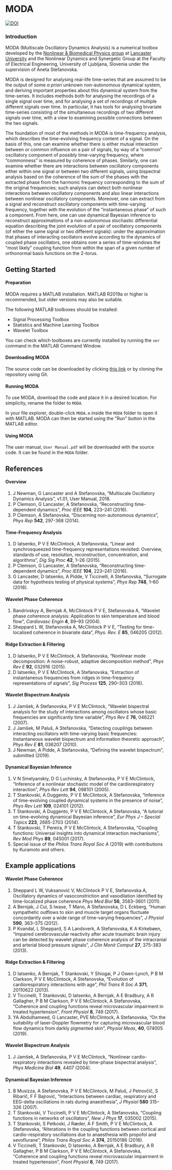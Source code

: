 # MODA

[![DOI](https://zenodo.org/badge/194114858.svg)](https://zenodo.org/badge/latestdoi/194114858)

### Introduction

MODA (Multiscale Oscillatory Dynamics Analysis) is a numerical toolbox developed by the
[Nonlinear & Biomedical Physics group](https://www.lancaster.ac.uk/physics/research/experimental-condensed-matter/nonlinear-and-biomedical-physics/) at [Lancaster University](https://www.lancaster.ac.uk/physics/) and the Nonlinear Dynamics and Synergetic Group at the Faculty of Electrical
Engineering, University of Ljubljana, Slovenia under the supervision of Aneta Stefanovska.


MODA is designed for analysing real-life time-series
that are assumed to be the output of some *a priori* unknown non-autonomous dynamical system,
and deriving important properties about this dynamical system from the time-series. It includes
methods both for analysing the recordings of a single signal over time, and for analysing a set
of recordings of multiple different signals over time. In particular, it has tools for analysing
bivariate time-series consisting of the simultaneous recordings of two different signals over time,
with a view to examining possible connections between the two signals.

The foundation of most of the methods in MODA is time-frequency analysis, which describes
the time-evolving frequency content of a signal. On the basis of this, one can examine whether
there is either mutual interaction between or common influence on a pair of signals, by way of
a “common” oscillatory component of possibly time-varying frequency, where “commonness” is
measured by coherence of phases. Similarly, one can examine whether there are interactions
between oscillatory components either within one signal or between two different signals,
using bispectral analysis based on the coherence of the sum of the phases with the extracted
phase from the harmonic frequency corresponding to the sum of the original frequencies; such
analysis can detect both nonlinear interactions between oscillatory components and also linear
interactions between nonlinear oscillatory components. Moreover, one can extract from a signal
and reconstruct oscillatory components with time-varying frequency, together with the evolution
of the “instantaneous phase” of such a component. From here, one can use dynamical Bayesian
inference to reconstruct approximations of a non-autonomous stochastic differential equation
describing the joint evolution of a pair of oscillatory components (of either the same signal or two different signals): under the approximation that phases of interacting oscillators evolve
according to the dynamics of coupled phase oscillators, one obtains over a series of time-windows
the “most likely” coupling function from within the span of a given number of orthonormal basis
functions on the 2-torus.


## Getting Started

#### Preparation 

MODA requires a MATLAB installation. MATLAB R2019a or higher is recommended, but older versions may also be suitable.

The following MATLAB toolboxes should be installed:
- Signal Processing Toolbox                
- Statistics and Machine Learning Toolbox  
- Wavelet Toolbox         

You can check which toolboxes are currently installed by running the `ver` command in the MATLAB Command Window.

#### Downloading MODA

The source code can be downloaded by clicking [this link](https://github.com/luphysics/MODA/zipball/master) or by cloning the repository using Git.

#### Running MODA

To use MODA, download the code and place it in a desired location. For simplicity, rename the folder to `MODA`. 

In your file explorer, double-click `MODA.m` inside the `MODA` folder to open it with MATLAB. MODA can then be started using the "Run" button in the MATLAB editor.

#### Using MODA

The user manual, `User Manual.pdf` will be downloaded with the source code. It can be found in the `MODA` folder.

## References

#### Overview
1. J Newman, G Lancaster and A Stefanovska, “Multiscale Oscillatory Dynamics
Analysis”, v1.01, User Manual, 2018.
2. P Clemson, G Lancaster, A Stefanovska, “Reconstructing time-dependent dynamics”, *Proc IEEE*
**104**, 223–241 (2016).
3. P Clemson, A Stefanovska, “Discerning non-autonomous dynamics”, *Phys Rep* **542**, 297-368 (2014).

#### Time-Frequency Analysis
1. D Iatsenko, P V E McClintock, A Stefanovska, “Linear and synchrosqueezed time-frequency
representations revisited: Overview, standards of use, resolution, reconstruction, concentration, and
algorithms”, *Dig Sig Proc* **42**, 1–26 (2015).
2. P Clemson, G Lancaster, A Stefanovska, “Reconstructing time-dependent dynamics”, *Proc IEEE*
**104**, 223–241 (2016).
3. G Lancaster, D Iatsenko, A Pidde, V Ticcinelli, A Stefanovska, “Surrogate data for hypothesis testing of
physical systems”, *Phys Rep* **748**, 1–60 (2018).

#### Wavelet Phase Coherence
1. Bandrivskyy A, Bernjak A, McClintock P V E, Stefanovska A, “Wavelet phase coherence analysis:
Application to skin temperature and blood flow”, *Cardiovasc Engin* **4**, 89–93 (2004).
2. Sheppard L W, Stefanovska A, McClintock P V E, “Testing for time-localised coherence in bivariate
data”, *Phys. Rev. E* **85**, 046205 (2012).

#### Ridge Extraction & Filtering
1.  D Iatsenko, P V E McClintock, A Stefanovska, “Nonlinear mode decomposition: A noise-robust,
adaptive decomposition method”, *Phys Rev E* **92**, 032916 (2015).
2. D Iatsenko, P V E McClintock, A Stefanovska, “Extraction of instantaneous frequencies from ridges in
time-frequency representations of signals”, *Sig Process* **125**, 290–303 (2016).

#### Wavelet Bispectrum Analysis
1. J Jamšek, A Stefanovska, P V E McClintock, “Wavelet bispectral analysis for the study of interactions
among oscillators whose basic frequencies are significantly time variable”, *Phys Rev E* **76**, 046221
(2007).
2. J Jamšek, M Paluš, A Stefanovska, “Detecting couplings between interacting oscillators with
time-varying basic frequencies: Instantaneous wavelet bispectrum and information theoretic approach”,
*Phys Rev E* **81**, 036207 (2010).
3. J Newman, A Pidde, A Stefanovska, “Defining the wavelet bispectrum”, submitted (2019).

#### Dynamical Bayesian Inference
1. V N Smelyanskiy, D G Luchinsky, A Stefanovska, P V E McClintock, “Inference of a nonlinear stochastic model of the cardiorespiratory
interaction”, *Phys Rev Lett* **94**, 098101 (2005).
2. T Stankovski, A Duggento, P V E McClintock, A Stefanovska, “Inference of time-evolving coupled dynamical systems in the presence of noise”,
*Phys Rev Lett* **109**, 024101 (2012).
3. T Stankovski, A Duggento, P V E McClintock, A Stefanovska, “A tutorial on time-evolving dynamical Bayesian inference”, *Eur Phys J – Special
Topics* **223**, 2685-2703 (2014).
4. T Stankovski, T Pereira, P V E McClintock, A Stefanovska, “Coupling functions: Universal insights into dynamical interaction mechanisms”, *Rev
Mod Phys* **89**, 045001 (2017).
5. Special issue of the *Philos Trans Royal Soc A* (2019) with contributions by Kuramoto and others.

## Example applications

#### Wavelet Phase Coherence
1. Sheppard L W, Vuksanović V, McClintock P V E, Stefanovska A, Oscillatory dynamics of
vasoconstriction and vasodilation identified by time-localized phase coherence *Phys Med Biol*
**56**, 3583–3601 (2011).
2. A Bernjak, J Cui, S Iwase, T Mano, A Stefanovska, D L Eckberg, “Human sympathetic outflows to skin
and muscle target organs fluctuate concordantly over a wide range of time-varying frequencies”, *J
Physiol* **590**, 363–375 (2012).
3. P Kvandal, L Sheppard, S A Landsverk, A Stefanovska, K A Kirkebøen, “Impaired cerebrovascular
reactivity after acute traumatic brain injury can be detected by wavelet phase coherence analysis of the
intracranial and arterial blood pressure signals”, *J Clin Monit Comput* **27**, 375-383 (2013).

#### Ridge Extraction & Filtering
1. D Iatsenko, A Bernjak, T Stankovski, Y Shiogai, P J Owen-Lynch, P B M Clarkson, P V E McClintock,
A Stefanovska, “Evolution of cardiorespiratory interactions with age”, *Phil Trans R Soc A* **371**,
20110622 (2013).
2. V Ticcinelli, T Stankovski, D Iatsenko, A Bernjak, A E Bradbury, A R Gallagher, P B M Clarkson, P V
E McClintock, A Stefanovska, “Coherence and coupling functions reveal microvascular impairment in
treated hypertension”, *Front Physiol* **8**, 749 (2017).
3. YA Abdulhameed, G Lancaster, PVE McClintock, A Stefanovska, “On the suitability of laser-Doppler
flowmetry for capturing microvascular blood flow dynamics from darkly pigmented skin”, *Physiol Meas*,
**40**, 074005 (2019).

#### Wavelet Bispectrum Analysis
1. J Jamšek, A Stefanovska, P V E McClintock, “Nonlinear cardio-respiratory interactions revealed by
time-phase bispectral analysis”, *Phys Medicine Biol* **49**, 4407 (2004).

#### Dynamical Bayesian Inference
1. B Musizza, A Stefanovska, P V E McClintock, M Paluš, J Petrovčič, S Ribarič, F F Bajrović, “Interactions between cardiac, respiratory and
EEG-delta oscillations in rats during anaesthesia”, *J Physiol* **580** 315–326 (2007).
2. T Stankovski, V Ticcinelli, P V E McClintock, A Stefanovska, “Coupling functions in networks of oscillators”, *New J Phys* **17**, 035002 (2015).
3. T Stankovski, S Petkoski, J Ræder, A F Smith, P V E McClintock, A Stefanovska, “Alterations in the coupling functions between cortical and
cardio-respiratory oscillations due to anaesthesia with propofol and sevoflurane”, *Philos Trans Royal Soc A* **374**, 20150186 (2016).
4. V Ticcinelli, T Stankovski, D Iatsenko, A Bernjak, A E Bradbury, A R Gallagher, P B M Clarkson, P V E McClintock, A Stefanovska, “Coherence
and coupling functions reveal microvascular impairment in treated hypertension”, *Front Physiol* **8**, 749 (2017).
